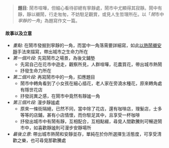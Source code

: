 > **題目**:
> 鬧市喧嘩，但細心看待卻總有寧靜處，鬧市中尤顯得其寂靜。鬧中有靜，靜以襯鬧，行走匆匆，不妨駐足觀賞，或見人生哲理所在。以「*鬧*市中*寧靜的一角*」為題寫作文一篇。

#### 故事以及立意
- *重點*: 在鬧市發掘到寧靜的一角，而當中一角落需要詳細寫，如此<u>以熱鬧襯安靜</u>手法來描寫，帶出城市之生命力所在
- *第一個片段*: 先寫鬧市之場景，為後文鋪墊
	- 先寫自己在花市中遊走，觀察所見，人群喧嘩，花農買花，帶出城市熱鬧
	- 抒發生命力所在
- *第二個片段*: 再寫鬧市中的一角，扣應題目
	- 鬧市中轉角看到了小女孩在細心插花，老人家在旁澆水種花，原來轉角處有隱世花店
	- 抒發詫異之感，在鬧市中竟然有靜謐一角
- *第三個片段*: 漫步靜謐處
	- 原來一條街隔絕，已然不同，當中除了花店，還有咖啡店，理髮店，士多等等的店鋪，甚有小店情懷，而你駐足其中，且享受一杯咖啡
	- 抒發出城市中有鬧有靜，互相配合，互相點綴，尋覓人間歡騰則可暢遊鬧市中，如喜歡靜謐則可漫步安靜場所
- *最後立意*: 帶出城市熱鬧和安靜並存，單純在於你所選擇生活態度，可享受清歡之樂，也可尋覓那歡騰處
